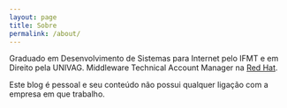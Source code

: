 ```yaml
---
layout: page
title: Sobre
permalink: /about/
---
```


Graduado em Desenvolvimento de Sistemas para Internet pelo IFMT e em Direito pela UNIVAG. Middleware Technical Account Manager na [Red Hat](http://redhat.com).

Este blog é pessoal e seu conteúdo não possui qualquer ligação com a empresa em que trabalho.
